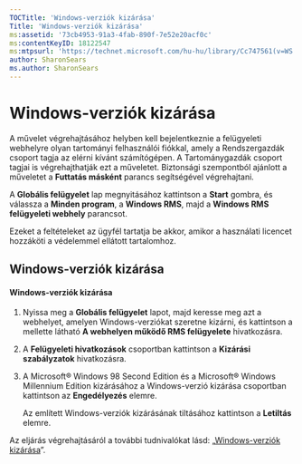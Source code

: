 ```yaml
---
TOCTitle: 'Windows-verziók kizárása'
Title: 'Windows-verziók kizárása'
ms:assetid: '73cb4953-91a3-4fab-890f-7e52e20acf0c'
ms:contentKeyID: 18122547
ms:mtpsurl: 'https://technet.microsoft.com/hu-hu/library/Cc747561(v=WS.10)'
author: SharonSears
ms.author: SharonSears
---
```


Windows-verziók kizárása
========================

A művelet végrehajtásához helyben kell bejelentkeznie a felügyeleti webhelyre olyan tartományi felhasználói fiókkal, amely a Rendszergazdák csoport tagja az elérni kívánt számítógépen. A Tartománygazdák csoport tagjai is végrehajthatják ezt a műveletet. Biztonsági szempontból ajánlott a műveletet a **Futtatás másként** parancs segítségével végrehajtani.

A **Globális felügyelet** lap megnyitásához kattintson a **Start** gombra, és válassza a **Minden program**, a **Windows RMS**, majd a **Windows RMS felügyeleti webhely** parancsot.

Ezeket a feltételeket az ügyfél tartatja be akkor, amikor a használati licencet hozzáköti a védelemmel ellátott tartalomhoz.

Windows-verziók kizárása
------------------------

#### Windows-verziók kizárása

1.  Nyissa meg a **Globális felügyelet** lapot, majd keresse meg azt a webhelyet, amelyen Windows-verziókat szeretne kizárni, és kattintson a mellette látható **A webhelyen működő RMS felügyelete** hivatkozásra.

2.  A **Felügyeleti hivatkozások** csoportban kattintson a **Kizárási szabályzatok** hivatkozásra.

3.  A Microsoft® Windows 98 Second Edition és a Microsoft® Windows Millennium Edition kizárásához a Windows-verzió kizárása csoportban kattintson az **Engedélyezés** elemre.

    Az említett Windows-verziók kizárásának tiltásához kattintson a **Letiltás** elemre.

Az eljárás végrehajtásáról a további tudnivalókat lásd: „[Windows-verziók kizárása](https://technet.microsoft.com/8b8a184d-ac0e-4a43-822c-d2fae2faf484)”.